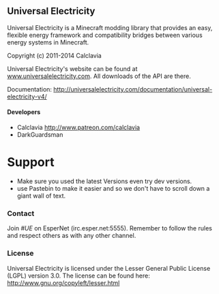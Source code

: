 ## Universal Electricity
Universal Electricity is a Minecraft modding library that provides an easy, flexible energy framework and compatibility bridges between various energy systems in Minecraft. 

Copyright (c) 2011-2014 Calclavia

Universal Electricity's website can be found at www.universalelectricity.com. All downloads of the API are there.

Documentation: http://universalelectricity.com/documentation/universal-electricity-v4/

#### Developers
* Calclavia http://www.patreon.com/calclavia
* DarkGuardsman


Support
======
* Make sure you used the latest Versions even try dev versions. 
* use Pastebin to make it easier and so we don't have to scroll down a giant wall of text.

### Contact
Join *#UE* on EsperNet (irc.esper.net:5555). Remember to follow the rules and respect others as with any other channel.

### License
Universal Electricity is licensed under the Lesser General Public License (LGPL) version 3.0. The license can be found here:
http://www.gnu.org/copyleft/lesser.html
